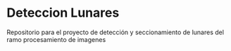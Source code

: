 # Deteccion Lunares

Repositorio para el proyecto de detección y seccionamiento de lunares del ramo procesamiento de imagenes

